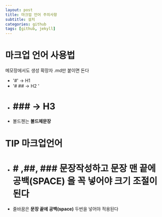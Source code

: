 ```yaml
---
layout: post
title: 마크업 언어 주의사항
subtitle: 설치
categories: github
tags: [github, jekyll]
---
```


# 마크업 언어 사용법
메모장에서도 생성 확장자 .md만 붙이면 돈다
- '#' -> H1 
- '# ## -> H2 '
- # ### -> H3 
- 볼드첸는 **볼드체문장**
  
  
# TIP 마크업언어
- # # ,##, ### 문장작성하고 **문장 맨 끝에 공백(SPACE)** 을 꼭 넣어야 크기 조절이 된다
- 줄바꿈은 **문장 끝에 공백(space)** 두번을 넣어야 적용된다

